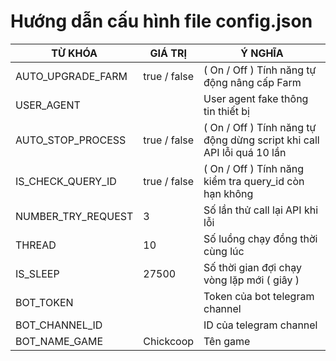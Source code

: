 # Hướng dẫn cấu hình file config.json
| TỪ KHÓA   | GIÁ TRỊ      | Ý NGHĨA                                                                |
|-----------|--------------|------------------------------------------------------------------------|
| AUTO_UPGRADE_FARM | true / false | ( On / Off ) Tính năng tự động nâng cấp Farm                           |
| USER_AGENT |              | User agent fake thông tin thiết bị                                     |
| AUTO_STOP_PROCESS | true / false | ( On / Off ) Tính năng tự động dừng script khi call API lỗi quá 10 lần |
| IS_CHECK_QUERY_ID | true / false | ( On / Off ) Tính năng kiểm tra query_id còn hạn không                 |
| NUMBER_TRY_REQUEST | 3            | Số lần thử call lại API khi lỗi                                        |
| THREAD | 10           | Số luồng chạy đồng thời cùng lúc                                       |
| IS_SLEEP | 27500        | Số thời gian đợi chạy vòng lặp mới ( giây )                            |
| BOT_TOKEN |              | Token của bot telegram channel                                         |
| BOT_CHANNEL_ID |              | ID của telegram channel                                                |
| BOT_NAME_GAME | Chickcoop    | Tên game                                                               |
